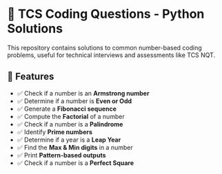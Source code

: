 # 🚀 TCS Coding Questions - Python Solutions  

This repository contains solutions to common number-based coding problems, useful for technical interviews and assessments like TCS NQT.

## 📌 Features  
- ✅ Check if a number is an **Armstrong number**  
- ✅ Determine if a number is **Even or Odd**  
- ✅ Generate a **Fibonacci sequence**  
- ✅ Compute the **Factorial** of a number  
- ✅ Check if a number is a **Palindrome**  
- ✅ Identify **Prime numbers**  
- ✅ Determine if a year is a **Leap Year**  
- ✅ Find the **Max & Min digits** in a number  
- ✅ Print **Pattern-based outputs**  
- ✅ Check if a number is a **Perfect Square**  

